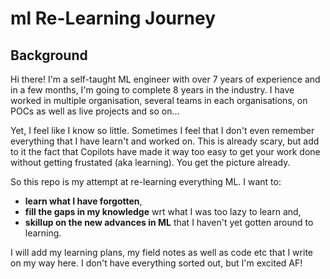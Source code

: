 # ml Re-Learning Journey
## Background
Hi there!
I'm a self-taught ML engineer with over 7 years of experience and in a few months, I'm going to complete 8 years in the industry. I have worked in multiple organisation, several teams in each organisations, on POCs as well as live projects and so on...

Yet, I feel like I know so little. Sometimes I feel that I don't even remember everything that I have learn't and worked on. This is already scary, but add to it the fact that Copilots have made it way too easy to get your work done without getting frustated (aka learning). You get the picture already.

So this repo is my attempt at re-learning everything ML. I want to:
- **learn what I have forgotten**,
- **fill the gaps in my knowledge** wrt what I was too lazy to learn and,
- **skillup on the new advances in ML** that I haven't yet gotten around to learning.

I will add my learning plans, my field notes as well as code etc that I write on my way here. I don't have everything sorted out, but I'm excited AF!
